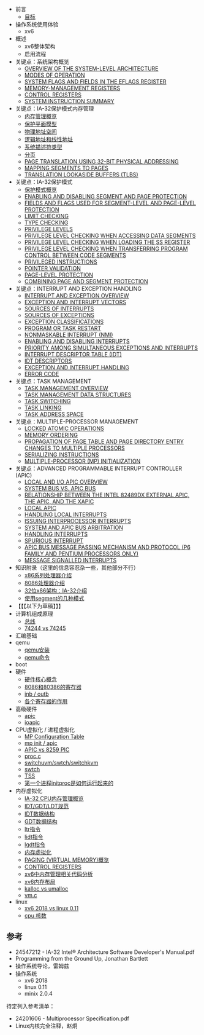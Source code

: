 - 前言
    - [目标](chapter-00/00-01.md)
- 操作系统使用体验
    - xv6
- 概述
    - xv6整体架构
    - 启用流程
- 关键点：系统架构概览
    - [OVERVIEW OF THE SYSTEM-LEVEL ARCHITECTURE](chapter-12/12-01.md)
    - [MODES OF OPERATION](chapter-12/12-02.md)
    - [SYSTEM FLAGS AND FIELDS IN THE EFLAGS REGISTER](chapter-12/12-03.md)
    - [MEMORY-MANAGEMENT REGISTERS](chapter-12/12-04.md)
    - [CONTROL REGISTERS](chapter-12/12-05.md)
    - [SYSTEM INSTRUCTION SUMMARY](chapter-12/12-06.md)
- 关键点：IA-32保护模式内存管理
    - [内存管理概览](chapter-01/01-16.md)
    - [保护平面模型](chapter-01/01-17.md)
    - [物理地址空间](chapter-01/01-18.md)
    - [逻辑地址和线性地址](chapter-01/01-19.md)
    - [系统描述符类型](chapter-01/01-20.md)
    - [分页](chapter-01/01-21.md)
    - [PAGE TRANSLATION USING 32-BIT PHYSICAL ADDRESSING](chapter-01/01-22.md)
    - [MAPPING SEGMENTS TO PAGES](chapter-01/01-23.md)
    - [TRANSLATION LOOKASIDE BUFFERS (TLBS)](chapter-01/01-24.md)
- 关键点：IA-32保护模式
    - [保护模式概览](chapter-01/01-25.md)
    - [ENABLING AND DISABLING SEGMENT AND PAGE PROTECTION](chapter-01/01-26.md)
    - [FIELDS AND FLAGS USED FOR SEGMENT-LEVEL AND PAGE-LEVEL PROTECTION](chapter-01/01-27.md)
    - [LIMIT CHECKING](chapter-01/01-28.md)
    - [TYPE CHECKING](chapter-01/01-29.md)
    - [PRIVILEGE LEVELS](chapter-01/01-30.md)
    - [PRIVILEGE LEVEL CHECKING WHEN ACCESSING DATA SEGMENTS](chapter-01/01-31.md)
    - [PRIVILEGE LEVEL CHECKING WHEN LOADING THE SS REGISTER](chapter-01/01-32.md)
    - [PRIVILEGE LEVEL CHECKING WHEN TRANSFERRING PROGRAM CONTROL BETWEEN CODE SEGMENTS](chapter-01/01-33.md)
    - [PRIVILEGED INSTRUCTIONS](chapter-01/01-34.md)
    - [POINTER VALIDATION](chapter-01/01-35.md)
    - [PAGE-LEVEL PROTECTION](chapter-01/01-36.md)
    - [COMBINING PAGE AND SEGMENT PROTECTION](chapter-01/01-37.md)
- 关键点：INTERRUPT AND EXCEPTION HANDLING
    - [INTERRUPT AND EXCEPTION OVERVIEW](chapter-08/08-01.md)
    - [EXCEPTION AND INTERRUPT VECTORS](chapter-08/08-02.md)
    - [SOURCES OF INTERRUPTS](chapter-08/08-03.md)
    - [SOURCES OF EXCEPTIONS](chapter-08/08-04.md)
    - [EXCEPTION CLASSIFICATIONS](chapter-08/08-05.md)
    - [PROGRAM OR TASK RESTART](chapter-08/08-06.md)
    - [NONMASKABLE INTERRUPT (NMI)](chapter-08/08-07.md)
    - [ENABLING AND DISABLING INTERRUPTS](chapter-08/08-08.md)
    - [PRIORITY AMONG SIMULTANEOUS EXCEPTIONS AND INTERRUPTS](chapter-08/08-09.md)
    - [INTERRUPT DESCRIPTOR TABLE (IDT)](chapter-08/08-10.md)
    - [IDT DESCRIPTORS](chapter-08/08-11.md)
    - [EXCEPTION AND INTERRUPT HANDLING](chapter-08/08-12.md)
    - [ERROR CODE](chapter-08/08-13.md)
- 关键点：TASK MANAGEMENT
    - [TASK MANAGEMENT OVERVIEW](chapter-09/09-01.md)
    - [TASK MANAGEMENT DATA STRUCTURES](chapter-09/09-02.md)
    - [TASK SWITCHING](chapter-09/09-03.md)
    - [TASK LINKING](chapter-09/09-04.md)
    - [TASK ADDRESS SPACE](chapter-09/09-05.md)
- 关键点：MULTIPLE-PROCESSOR MANAGEMENT
    - [LOCKED ATOMIC OPERATIONS](chapter-10/10-01.md)
    - [MEMORY ORDERING](chapter-10/10-02.md)
    - [PROPAGATION OF PAGE TABLE AND PAGE DIRECTORY ENTRY CHANGES TO MULTIPLE PROCESSORS](chapter-10/10-03.md)
    - [SERIALIZING INSTRUCTIONS](chapter-10/10-04.md)
    - [MULTIPLE-PROCESSOR (MP) INITIALIZATION](chapter-10/10-05.md)
- 关键点：ADVANCED PROGRAMMABLE INTERRUPT CONTROLLER (APIC)
    - [LOCAL AND I/O APIC OVERVIEW](chapter-11/11-01.md)
    - [SYSTEM BUS VS. APIC BUS](chapter-11/11-02.md)
    - [RELATIONSHIP BETWEEN THE INTEL 82489DX EXTERNAL APIC, THE APIC, AND THE XAPIC](chapter-11/11-03.md)
    - [LOCAL APIC](chapter-11/11-04.md)
    - [HANDLING LOCAL INTERRUPTS](chapter-11/11-05.md)
    - [ISSUING INTERPROCESSOR INTERRUPTS](chapter-11/11-06.md)
    - [SYSTEM AND APIC BUS ARBITRATION](chapter-11/11-07.md)
    - [HANDLING INTERRUPTS](chapter-11/11-08.md)
    - [SPURIOUS INTERRUPT](chapter-11/11-09.md)
    - [APIC BUS MESSAGE PASSING MECHANISM AND PROTOCOL (P6 FAMILY AND PENTIUM PROCESSORS ONLY)](chapter-11/11-10.md)
    - [MESSAGE SIGNALLED INTERRUPTS](chapter-11/11-11.md)
- 知识附录（这里的信息容忍杂一些，其他部分不行）
    - [x86系列处理器介绍](chapter-07/07-01.md)
    - [8086处理器介绍](chapter-07/07-02.md)
    - [32位x86架构：IA-32介绍](chapter-07/07-03.md)
    - [使用segment的几种模式](chapter-07/07-04.md)
- 【【【以下为草稿】】】
- 计算机组成原理
    - [总线](chapter-06/06-01.md)
    - [74244 vs 74245](chapter-06/06-02.md)
- 汇编基础
- qemu
    - [qemu安装](chapter-05/05-02.md)
    - [qemu命令](chapter-05/05-01.md)
- boot
- 硬件
    - [硬件核心概念](chapter-04/04-05.md)
    - [8086和80386的寄存器](chapter-04/04-03.md)
    - [inb / outb](chapter-04/04-01.md)
    - [各个寄存器的作用](chapter-04/04-04.md)
- 高级硬件
    - [apic](chapter-02/02-04.md)
    - [ioapic](chapter-04/04-02.md)
- CPU虚拟化 / 进程虚拟化
    - [MP Configuration Table](chapter-02/02-01.md)
    - [mp init / apic](chapter-02/02-02.md)
    - [APIC vs 8259 PIC](chapter-02/02-03.md)
    - [proc.c](chapter-02/02-05.md)
    - [switchuvm/swtch/switchkvm](chapter-02/02-06.md)
    - [swtch](chapter-02/02-07.md)
    - [TSS](chapter-02/02-08.md)
    - [第一个进程initproc是如何运行起来的](chapter-02/02-09.md)
- 内存虚拟化
    - [IA-32 CPU内存管理概览](chapter-01/01-03.md)
    - [IDT/GDT/LDT规范](chapter-01/01-06.md)
    - [IDT数据结构](chapter-01/01-12.md)
    - [GDT数据结构](chapter-01/01-13.md)
    - [ltr指令](chapter-01/01-14.md)
    - [lidt指令](chapter-01/01-11.md)
    - [lgdt指令](chapter-01/01-08.md)
    - [内存虚拟化](chapter-01/01-01.md)
    - [PAGING (VIRTUAL MEMORY)概览](chapter-01/01-02.md)
    - [CONTROL REGISTERS](chapter-01/01-04.md)
    - [xv6中内存管理相关代码分析](chapter-01/01-05.md)
    - [xv6内存布局](chapter-01/01-07.md)
    - [kalloc vs umalloc](chapter-01/01-09.md)
    - [vm.c](chapter-01/01-10.md)
- linux
    - [xv6 2018 vs linux 0.11](chapter-03/03-01.md)
    - [cpu 核数](chapter-03/03-02.md)


## 参考

- 24547212 - IA-32 Intel® Architecture Software Developer's Manual.pdf
- Programming from the Ground Up, Jonathan Bartlett
- 操作系统导论，雷姆兹
- 操作系统
    - xv6 2018
    - linux 0.11
    - minix 2.0.4

待定列入参考清单：

- 24201606 - Multiprocessor Specification.pdf
- Linux内核完全注释，赵炯